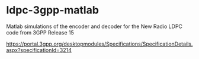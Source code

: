 # ldpc-3gpp-matlab
Matlab simulations of the encoder and decoder for the New Radio LDPC code from 3GPP Release 15

https://portal.3gpp.org/desktopmodules/Specifications/SpecificationDetails.aspx?specificationId=3214
